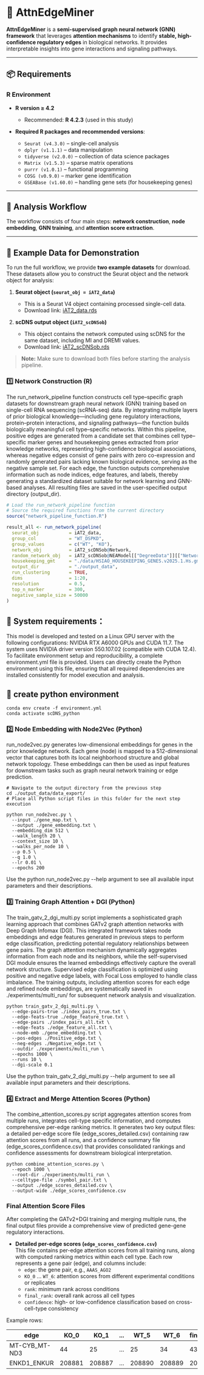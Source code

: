 # 🌟 AttnEdgeMiner

**AttnEdgeMiner** is a **semi-supervised graph neural network (GNN) framework** that leverages **attention mechanisms** to identify **stable, high-confidence regulatory edges** in biological networks. It provides interpretable insights into gene interactions and signaling pathways.  

---

## 📦 Requirements


### R Environment

- **R version ≥ 4.2**  
  - Recommended: **R 4.2.3** (used in this study)

- **Required R packages and recommended versions**:  
  - `Seurat (v4.3.0)` – single-cell analysis  
  - `dplyr (v1.1.1)` – data manipulation  
  - `tidyverse (v2.0.0)` – collection of data science packages  
  - `Matrix (v1.5.3)` – sparse matrix operations  
  - `purrr (v1.0.1)` – functional programming  
  - `COSG (v0.9.0)` – marker gene identification  
  - `GSEABase (v1.60.0)` – handling gene sets (for housekeeping genes)

---

## 🔹 Analysis Workflow

The workflow consists of four main steps: **network construction**, **node embedding**, **GNN training**, and **attention score extraction**.

---

## 🔹 Example Data for Demonstration

To run the full workflow, we provide **two example datasets** for download. These datasets allow you to construct the Seurat object and the network object for analysis:

1. **Seurat object (`seurat_obj = iAT2_data`)**  
   - This is a Seurat V4 object containing processed single-cell data.  
   - Download link: [iAT2_data.rds](#)  

2. **scDNS output object (`iAT2_scDNSob`)**  
   - This object contains the network computed using scDNS for the same dataset, including MI and DREMI values.  
   - Download link: [iAT2_scDNSob.rds](#)  

> **Note:** Make sure to download both files before starting the analysis pipeline.

### 1️⃣ Network Construction (R)

The run_network_pipeline function constructs cell type–specific graph datasets for downstream graph neural network (GNN) training based on single-cell RNA sequencing (scRNA-seq) data. By integrating multiple layers of prior biological knowledge—including gene regulatory interactions, protein–protein interactions, and signaling pathways—the function builds biologically meaningful cell type–specific networks. Within this pipeline, positive edges are generated from a candidate set that combines cell type–specific marker genes and housekeeping genes extracted from prior knowledge networks, representing high-confidence biological associations, whereas negative edges consist of gene pairs with zero co-expression and randomly generated pairs lacking known biological evidence, serving as the negative sample set. For each edge, the function outputs comprehensive information such as node indices, edge features, and labels, thereby generating a standardized dataset suitable for network learning and GNN-based analyses. All resulting files are saved in the user-specified output directory (output_dir).

```r
# Load the run_network_pipeline function
# Source the required functions from the current directory
source("network_pipeline_function.R")

result_all <- run_network_pipeline(
  seurat_obj           = iAT2_data,
  group_col            = "WT_DSPKD",
  group_values         = c("WT", "KO"),
  network_obj          = iAT2_scDNSob@Network,
  random_network_obj   = iAT2_scDNSob@NEAModel[["DegreeData"]][["Network"]],
  housekeeping_gmt     = "./data/HSIAO_HOUSEKEEPING_GENES.v2025.1.Hs.gmt",
  output_dir           = "./output_data",
  run_clustering       = TRUE,
  dims                 = 1:20,
  resolution           = 0.5,
  top_n_marker         = 300,
  negative_sample_size = 50000
)
```
## 🔹 System requirements：

This model is developed and tested on a Linux GPU server with the following configurations: NVIDIA RTX A6000 GPUs and CUDA 11.7. The system uses NVIDIA driver version 550.107.02 (compatible with CUDA 12.4).
To facilitate environment setup and reproducibility, a complete environment.yml file is provided. Users can directly create the Python environment using this file, ensuring that all required dependencies are installed consistently for model execution and analysis.

## 🔹 create python environment
```
conda env create -f environment.yml
conda activate scDNS_python
```


### 2️⃣ Node Embedding with Node2Vec (Python)

run_node2vec.py generates low-dimensional embeddings for genes in the prior knowledge network. Each gene (node) is mapped to a 512-dimensional vector that captures both its local neighborhood structure and global network topology. These embeddings can then be used as input features for downstream tasks such as graph neural network training or edge prediction.

```
# Navigate to the output directory from the previous step
cd ./output_data/data_export/
# Place all Python script files in this folder for the next step execution

python run_node2vec.py \
  --input ./gene_map.txt \
  --output ./gene_embedding.txt \
  --embedding_dim 512 \
  --walk_length 20 \
  --context_size 10 \
  --walks_per_node 10 \
  --p 0.5 \
  --q 1.0 \
  --lr 0.01 \
  --epochs 200
```
Use the python run_node2vec.py --help argument to see all available input parameters and their descriptions.

### 3️⃣ Training Graph Attention + DGI (Python)

The train_gatv_2_dgi_multi.py script implements a sophisticated graph learning approach that combines GATv2 graph attention networks with Deep Graph Infomax (DGI). This integrated framework takes node embeddings and edge features generated in previous steps to perform edge classification, predicting potential regulatory relationships between gene pairs. The graph attention mechanism dynamically aggregates information from each node and its neighbors, while the self-supervised DGI module ensures the learned embeddings effectively capture the overall network structure. Supervised edge classification is optimized using positive and negative edge labels, with Focal Loss employed to handle class imbalance. The training outputs, including attention scores for each edge and refined node embeddings, are systematically saved in ./experiments/multi_run/ for subsequent network analysis and visualization.


```
python train_gatv_2_dgi_multi.py \
  --edge-pairs-true ./index_pairs_true.txt \
  --edge-feats-true ./edge_feature_true.txt \
  --edge-pairs ./index_pairs_all.txt \
  --edge-feats ./edge_feature_all.txt \
  --node-emb ./gene_embedding.txt \
  --pos-edges ./Positive_edge.txt \
  --neg-edges ./Negative_edge.txt \
  --outdir ./experiments/multi_run \
  --epochs 1000 \
  --runs 10 \
  --dgi-scale 0.1
```
Use the python train_gatv_2_dgi_multi.py --help argument to see all available input parameters and their descriptions.
### 4️⃣ Extract and Merge Attention Scores (Python)

The combine_attention_scores.py script aggregates attention scores from multiple runs, integrates cell-type specific information, and computes comprehensive per-edge ranking metrics. It generates two key output files: a detailed per-edge score file (edge_scores_detailed.csv) containing raw attention scores from all runs, and a confidence summary file (edge_scores_confidence.csv) that provides consolidated rankings and confidence assessments for downstream biological interpretation.

```
python combine_attention_scores.py \
  --epoch 1000 \
  --root-dir ./experiments/multi_run \
  --celltype-file ./symbol_pair.txt \
  --output ./edge_scores_detailed.csv \
  --output-wide ./edge_scores_confidence.csv
```

### Final Attention Score Files

After completing the GATv2+DGI training and merging multiple runs, the final output files provide a comprehensive view of predicted gene-gene regulatory interactions.

- **Detailed per-edge scores (`edge_scores_confidence.csv`)**  
  This file contains per-edge attention scores from all training runs, along with computed ranking metrics within each cell type. Each row represents a gene pair (edge), and columns include:
  - `edge`: the gene pair, e.g., `AAAS_AGO2`
  - `KO_0` … `WT_6`: attention scores from different experimental conditions or replicates
  - `rank`: minimum rank across conditions
  - `final_rank`: overall rank across all cell types
  - `confidence`: high- or low-confidence classification based on cross-cell-type consistency

Example rows:

| edge          | KO_0  | KO_1  | ... | WT_5  | WT_6  | final_rank | confidence      |
|----------------|-------|-------|-----|-------|-------|-------------|----------------|
| MT-CYB_MT-ND3  | 44    | 25    | ... | 25    | 34    | 43          | High_confidence |
| ENKD1_ENKUR    | 208881| 208887| ... | 208890| 208889| 208945      | Low_confidence  |




